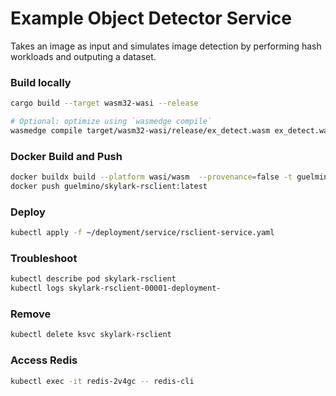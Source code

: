 # Example Object Detector Service
Takes an image as input and simulates image detection by performing hash workloads and outputing a dataset.

### Build locally
```bash
cargo build --target wasm32-wasi --release

# Optional: optimize using `wasmedge compile`
wasmedge compile target/wasm32-wasi/release/ex_detect.wasm ex_detect.wasm
```
### Docker Build and Push
```bash
docker buildx build --platform wasi/wasm  --provenance=false -t guelmino/skylark-rsclient:latest .
docker push guelmino/skylark-rsclient:latest
```
### Deploy
```bash
kubectl apply -f ~/deployment/service/rsclient-service.yaml
```
### Troubleshoot
```bash
kubectl describe pod skylark-rsclient
kubectl logs skylark-rsclient-00001-deployment-
```
### Remove
```bash
kubectl delete ksvc skylark-rsclient
```
### Access Redis
```bash
kubectl exec -it redis-2v4gc -- redis-cli
```


